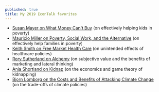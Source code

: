 ```yaml
---
published: true
title: My 2019 EconTalk favorites
---
```


- [Susan Mayer on What Money Can't Buy](https://www.econtalk.org/susan-mayer-on-what-money-cant-buy/) (on effectively helping kids in poverty)
- [Mauricio Miller on Poverty, Social Work, and the Alternative](https://www.econtalk.org/mauricio-miller-on-poverty-social-work-and-the-alternative/) (on effectively help families in poverty)
- [Keith Smith on Free Market Health Care](https://www.econtalk.org/keith-smith-on-free-market-health-care/) (on unintended effects of healthcare policies)
- [Rory Sutherland on Alchemy](https://www.econtalk.org/rory-sutherland-on-alchemy/) (on subjective value and the benefits of marketing and lateral thinking)
- [Anja Shortland on Kidnap](https://www.econtalk.org/anja-shortland-on-kidnap/) (on the economics and game theory of kidnapping)
- [Bjorn Lomborg on the Costs and Benefits of Attacking Climate Change](https://www.econtalk.org/bjorn-lomborg-on-the-costs-and-benefits-of-attacking-climate-change/) (on the trade-offs of climate policies)
